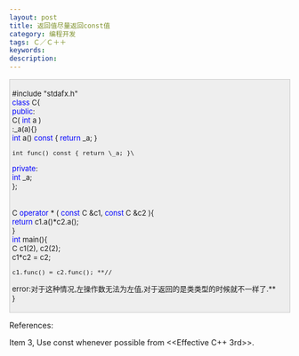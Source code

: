 ```yaml
---
layout: post
title: 返回值尽量返回const值
category: 编程开发
tags: Ｃ／Ｃ＋＋
keywords: 
description: 
---
```


<div
style="border-bottom:#cccccc 1px solid;border-left:#cccccc 1px solid;padding-bottom:4px;background-color:#eeeeee;padding-left:4px;width:98%;padding-right:5px;font-size:13px;word-break:break-all;border-top:#cccccc 1px solid;border-right:#cccccc 1px solid;padding-top:4px;">

\#include "stdafx.h"\
 <span style="color:#0000ff;">class</span> C{\
 <span style="color:#0000ff;">public</span>:\
     C( <span style="color:#0000ff;">int</span> a )\
         :\_a(a){}\
     <span style="color:#0000ff;">int</span> a() <span
style="color:#0000ff;">const</span> { <span
style="color:#0000ff;">return</span> \_a; }

    int func() const { return \_a; }\
 <span style="color:#0000ff;">private</span>:\
     <span style="color:#0000ff;">int</span> \_a;\
 };\
\
\
 C <span style="color:#0000ff;">operator</span> \* ( <span
style="color:#0000ff;">const</span> C &c1, <span
style="color:#0000ff;">const</span> C &c2 ){\
     <span style="color:#0000ff;">return</span> c1.a()\*c2.a();\
 }\
 <span style="color:#0000ff;">int</span> main(){\
     C c1(2), c2(2);\
     c1\*c2 = c2;

    c1.func() = c2.func(); **//
error:对于这种情况,左操作数无法为左值,对于返回的是类类型的时候就不一样了.**\
 }

</div>

References:

Item 3, Use const whenever possible from \<\<Effective C++ 3rd\>\>.







